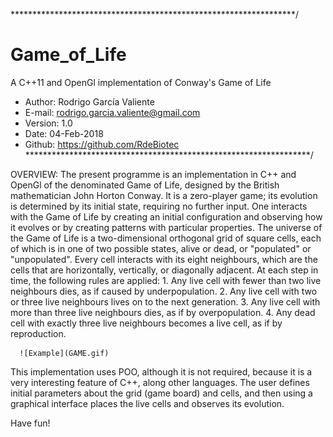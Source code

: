 *****************************************************************/
# Game_of_Life
A C++11 and OpenGl implementation of Conway's Game of Life

  * Author: Rodrigo García Valiente
  * E-mail: rodrigo.garcia.valiente@gmail.com
  * Version: 1.0
  * Date: 04-Feb-2018
  * Github: https://github.com/RdeBiotec
*****************************************************************/

OVERVIEW:
    The present programme is an implementation in C++ and OpenGl of the denominated Game of Life, designed by the British mathematician John Horton Conway. It is a zero-player game; its evolution is determined by its initial state, requiring no further input. One interacts with the Game of Life by creating an initial configuration and observing how it evolves or by creating patterns with particular properties. The universe of the Game of Life is a two-dimensional orthogonal grid of square cells, each of which is in one of two possible states, alive or dead, or "populated" or "unpopulated". Every cell interacts with its eight neighbours, which are the cells that are horizontally, vertically, or diagonally adjacent. 
    At each step in time, the following rules are applied:
      1. Any live cell with fewer than two live neighbours dies, as if caused by underpopulation.
      2. Any live cell with two or three live neighbours lives on to the next generation.
      3. Any live cell with more than three live neighbours dies, as if by overpopulation.
      4. Any dead cell with exactly three live neighbours becomes a live cell, as if by reproduction.
      
      ![Example](GAME.gif)
      
   This implementation uses POO, although it is not required, because it is a very interesting feature of C++, along other languages.  The user defines initial parameters about the grid (game board) and cells, and then using a graphical interface places the live cells and observes its evolution.

   Have fun!
